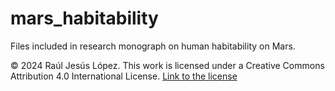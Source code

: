 # mars_habitability
Files included in research monograph on human habitability on Mars.

© 2024 Raúl Jesús López. This work is licensed under a Creative Commons Attribution 4.0 International License. [Link to the license](https://creativecommons.org/licenses/by/4.0/)
